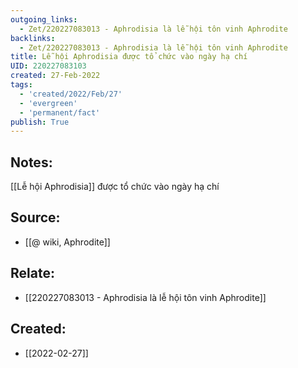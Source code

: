 ```yaml
---
outgoing_links:
  - Zet/220227083013 - Aphrodisia là lễ hội tôn vinh Aphrodite
backlinks:
  - Zet/220227083013 - Aphrodisia là lễ hội tôn vinh Aphrodite
title: Lễ hội Aphrodisia được tổ chức vào ngày hạ chí
UID: 220227083103
created: 27-Feb-2022
tags:
  - 'created/2022/Feb/27'
  - 'evergreen'
  - 'permanent/fact'
publish: True
---
```

## Notes:
[[Lễ hội Aphrodisia]] được tổ chức vào ngày hạ chí

## Source:
- [[@ wiki, Aphrodite]]

## Relate:
- [[220227083013 - Aphrodisia là lễ hội tôn vinh Aphrodite]]

## Created:
- [[2022-02-27]]
